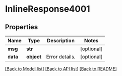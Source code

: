 # InlineResponse4001

## Properties
Name | Type | Description | Notes
------------ | ------------- | ------------- | -------------
**msg** | **str** |  | [optional] 
**data** | **object** | Error details. | [optional] 

[[Back to Model list]](../README.md#documentation-for-models) [[Back to API list]](../README.md#documentation-for-api-endpoints) [[Back to README]](../README.md)

